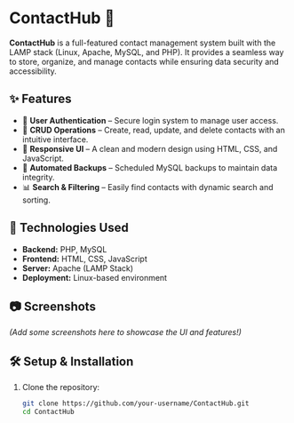 # ContactHub 📇  

**ContactHub** is a full-featured contact management system built with the LAMP stack (Linux, Apache, MySQL, and PHP). It provides a seamless way to store, organize, and manage contacts while ensuring data security and accessibility.  

## ✨ Features  

- 🔐 **User Authentication** – Secure login system to manage user access.  
- 📁 **CRUD Operations** – Create, read, update, and delete contacts with an intuitive interface.  
- 🎨 **Responsive UI** – A clean and modern design using HTML, CSS, and JavaScript.  
- 🔄 **Automated Backups** – Scheduled MySQL backups to maintain data integrity.  
- 📊 **Search & Filtering** – Easily find contacts with dynamic search and sorting.  

## 🚀 Technologies Used  

- **Backend:** PHP, MySQL  
- **Frontend:** HTML, CSS, JavaScript  
- **Server:** Apache (LAMP Stack)  
- **Deployment:** Linux-based environment  

## 📷 Screenshots  

*(Add some screenshots here to showcase the UI and features!)*  

## 🛠 Setup & Installation  

1. Clone the repository:  
   ```bash
   git clone https://github.com/your-username/ContactHub.git
   cd ContactHub
